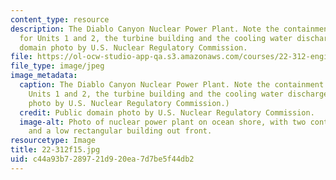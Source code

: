 ```yaml
---
content_type: resource
description: The Diablo Canyon Nuclear Power Plant. Note the containment buildings
  for Units 1 and 2, the turbine building and the cooling water discharge. Public
  domain photo by U.S. Nuclear Regulatory Commission.
file: https://ol-ocw-studio-app-qa.s3.amazonaws.com/courses/22-312-engineering-of-nuclear-reactors-fall-2015/c44a93b7289721d920ea7d7be5f44db2_22-312f15.jpg
file_type: image/jpeg
image_metadata:
  caption: The Diablo Canyon Nuclear Power Plant. Note the containment buildings for
    Units 1 and 2, the turbine building and the cooling water discharge. (Public domain
    photo by U.S. Nuclear Regulatory Commission.)
  credit: Public domain photo by U.S. Nuclear Regulatory Commission.
  image-alt: Photo of nuclear power plant on ocean shore, with two containment domes
    and a low rectangular building out front.
resourcetype: Image
title: 22-312f15.jpg
uid: c44a93b7-2897-21d9-20ea-7d7be5f44db2
---
```

